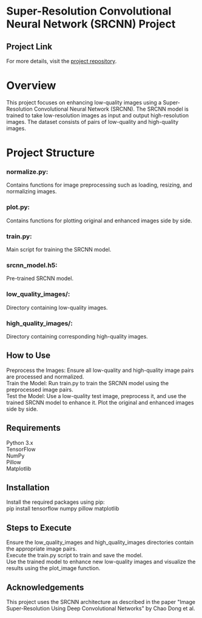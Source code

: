 # Super-Resolution Convolutional Neural Network (SRCNN) Project


## Project Link

For more details, visit the [project repository](https://github.com/Shyam414/Image-Enhancement).

# Overview


This project focuses on enhancing low-quality images using a Super-Resolution Convolutional Neural Network (SRCNN). The SRCNN model is trained to take low-resolution images as input and output high-resolution images. The dataset consists of pairs of low-quality and high-quality images.

# Project Structure
### normalize.py: 
Contains functions for image preprocessing such as loading, resizing, and normalizing images.
### plot.py: 
Contains functions for plotting original and enhanced images side by side.
### train.py: 
Main script for training the SRCNN model.
### srcnn_model.h5: 
Pre-trained SRCNN model.
### low_quality_images/: 
Directory containing low-quality images.
### high_quality_images/: 
Directory containing corresponding high-quality images.

## How to Use
Preprocess the Images: Ensure all low-quality and high-quality image pairs are processed and normalized.<br>
Train the Model: Run train.py to train the SRCNN model using the preprocessed image pairs.<br>
Test the Model: Use a low-quality test image, preprocess it, and use the trained SRCNN model to enhance it. Plot the original and enhanced images side by side.
## Requirements
Python 3.x<br>
TensorFlow<br>
NumPy<br>
Pillow<br>
Matplotlib

## Installation
Install the required packages using pip:<br>
pip install tensorflow numpy pillow matplotlib

## Steps to Execute
Ensure the low_quality_images and high_quality_images directories contain the appropriate image pairs.<br>
Execute the train.py script to train and save the model.<br>
Use the trained model to enhance new low-quality images and visualize the results using the plot_image function.

## Acknowledgements
This project uses the SRCNN architecture as described in the paper "Image Super-Resolution Using Deep Convolutional Networks" by Chao Dong et al.
